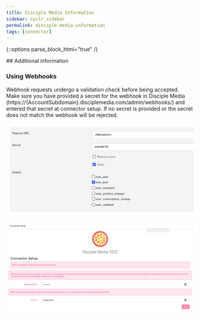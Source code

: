 ```yaml
---
title: Disciple Media Information
sidebar: cyclr_sidebar
permalink: disciple-media-information
tags: [connector]
---
```

{::options parse_block_html="true" /}
<section class="card">
## Additional information

### Using Webhooks

Webhook requests undergo a validation check before being accepted. Make sure you have provided a secret for the webhook in Disciple Media (https://<span>{AccountSubdomain}.</span>disciplemedia.com/admin/webhooks/) and entered that secret at connector setup. If no secret is provided or the secret does not match the webhook will be rejected.

![disciple webhook setup](./images/disciple_webhook_1.png)

![connector setup](./images/disciple_webhook_2.png)

</section>

